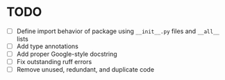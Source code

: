 # TODO
-[ ] Define import behavior of package using `__init__.py` files and `__all__` lists
-[ ] Add type annotations
-[ ] Add proper Google-style docstring
-[ ] Fix outstanding ruff errors
-[ ] Remove unused, redundant, and duplicate code
